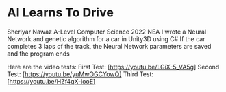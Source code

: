 # AI Learns To Drive
Sheriyar Nawaz A-Level Computer Science 2022 NEA
I wrote a Neural Network and genetic algorithm for a car in Unity3D using C#
If the car completes 3 laps of the track, the Neural Network parameters are saved and the program ends

Here are the video tests:
First Test: [https://youtu.be/LGiX-5_VA5g]
Second Test: [https://youtu.be/yuMwOGCYowQ]
Third Test: [https://youtu.be/HZf4qX-iooE]
